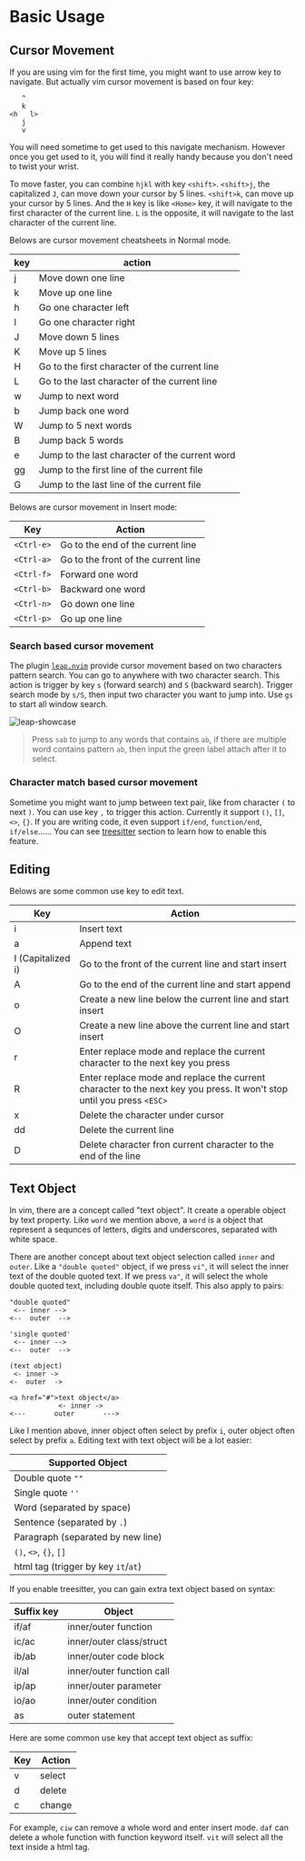 # Basic Usage

## Cursor Movement

If you are using vim for the first time, you might want to use arrow key to navigate.
But actually vim cursor movement is based on four key:

```text
   ^
   k
<h   l>
   j
   v
```

You will need sometime to get used to this navigate mechanism. However once you get used
to it, you will find it really handy because you don't need to twist your wrist.

To move faster, you can combine `hjkl` with key `<shift>`. `<shift>j`, the capitalized `J`,
can move down your cursor by 5 lines. `<shift>k`, can move up your cursor by 5 lines. And the
`H` key is like `<Home>` key, it will navigate to the first character of the current line. `L`
is the opposite, it will navigate to the last character of the current line.

Belows are cursor movement cheatsheets in Normal mode.

| key             | action                                         |
| --------------- | ---------------                                |
| j               | Move down one line                             |
| k               | Move up one line                               |
| h               | Go one character left                          |
| l               | Go one character right                         |
| J               | Move down 5 lines                              |
| K               | Move up 5 lines                                |
| H               | Go to the first character of the current line  |
| L               | Go to the last character of the current line   |
| w               | Jump to next word                              |
| b               | Jump back one word                             |
| W               | Jump to 5 next words                           |
| B               | Jump back 5 words                              |
| e               | Jump to the last character of the current word |
| gg              | Jump to the first line of the current file     |
| G               | Jump to the last line of the current file      |

Belows are cursor movement in Insert mode:

| Key        | Action                              |
|------------|-------------------------------------|
| `<Ctrl-e>` | Go to the end of the current line   |
| `<Ctrl-a>` | Go to the front of the current line |
| `<Ctrl-f>` | Forward one word                    |
| `<Ctrl-b>` | Backward one word                   |
| `<Ctrl-n>` | Go down one line                    |
| `<Ctrl-p>` | Go up one line                      |

### Search based cursor movement

The plugin [`leap.nvim`](https://github.com/ggandor/leap.nvim) provide cursor movement based
on two characters pattern search. You can go to anywhere with two character search. This action is trigger by key `s`
(forward search) and `S` (backward search). Trigger search mode by `s/S`, then input two character
you want to jump into. Use `gs` to start all window search.

![leap-showcase](https://github.com/ggandor/leap.nvim/raw/media/showcase.gif?raw=true)

> Press `sab` to jump to any words that contains `ab`, if there are multiple word contains pattern `ab`,
> then input the green label attach after it to select.

### Character match based cursor movement

Sometime you might want to jump between text pair, like from character `(` to next `)`. You can use key `,` to trigger this action.
Currently it support `()`, `[]`, `<>`, `{}`. If you are writing code, it even support `if/end`, `function/end`, `if/else`......
You can see [treesitter](./treesitter.md) section to learn how to enable this feature.

## Editing

Belows are some common use key to edit text.

| Key               | Action                                                                                                                |
|-------------------|-----------------------------------------------------------------------------------------------------------------------|
| i                 | Insert text                                                                                                           |
| a                 | Append text                                                                                                           |
| I (Capitalized i) | Go to the front of the current line and start insert                                                                  |
| A                 | Go to the end of the current line and start append                                                                    |
| o                 | Create a new line below the current line and start insert                                                             |
| O                 | Create a new line above the current line and start insert                                                             |
| r                 | Enter replace mode and replace the current character to the next key you press                                        |
| R                 | Enter replace mode and replace the current character to the next key you press. It won't stop until you press `<ESC>` |
| x                 | Delete the character under cursor                                                                                     |
| dd                | Delete the current line                                                                                               |
| D                 | Delete character fron current character to the end of the line                                                        |

## Text Object

In vim, there are a concept called "text object". It create a operable object by text property. Like `word` we mention above, a `word` is
a object that represent a sequnces of letters, digits and underscores, separated with white space.

There are another concept about text object selection called `inner` and `outer`. Like a `"double quoted"` object, if we press
`vi"`, it will select the inner text of the double quoted text. If we press `va"`, it will select the whole double quoted text,
including double quote itself. This also apply to pairs:

```text
"double quoted"
 <-- inner -->
<--  outer  -->

'single quoted'
 <-- inner -->
<--  outer  -->

(text object)
 <- inner ->
<-  outer  ->

<a href="#">text object</a>
            <- inner ->
<---       outer       --->
```

Like I mention above, inner object often select by prefix `i`, outer object often select by prefix `a`.
Editing text with text object will be a lot easier:

| Supported Object                    |
|-------------------------------------|
| Double quote `""`                   |
| Single quote `''`                   |
| Word (separated by space)           |
| Sentence (separated by `.`)         |
| Paragraph (separated by new line)   |
| `()`, `<>`, `{}`, `[]`              |
| html tag (trigger by key `it`/`at`) |

If you enable treesitter, you can gain extra text object based on syntax:

| Suffix key | Object                    |
|------------|---------------------------|
| if/af      | inner/outer function      |
| ic/ac      | inner/outer class/struct  |
| ib/ab      | inner/outer code block    |
| il/al      | inner/outer function call |
| ip/ap      | inner/outer parameter     |
| io/ao      | inner/outer condition     |
| as         | outer statement           |

Here are some common use key that accept text object as suffix:

| Key | Action  |
|-----|---------|
| v   | select  |
| d   | delete  |
| c   | change  |

For example, `ciw` can remove a whole word and enter insert mode. `daf` can delete a whole function
with function keyword itself. `vit` will select all the text inside a html tag.
